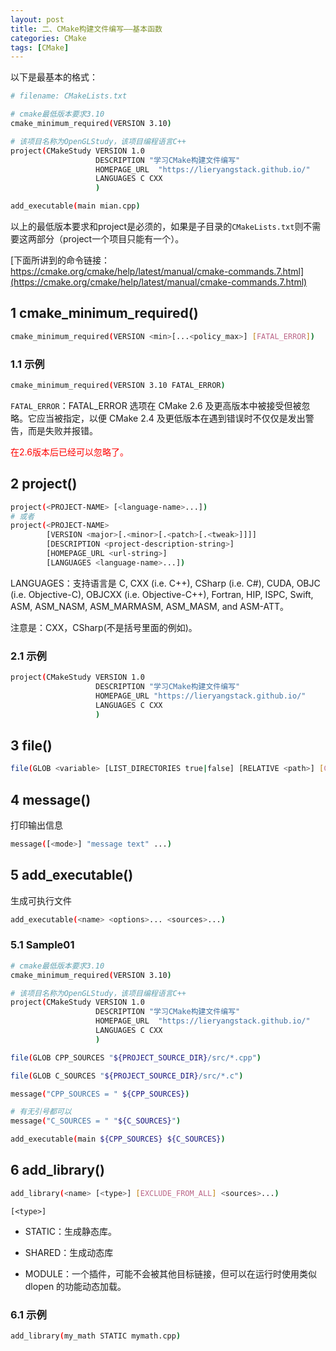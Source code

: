 ```yaml
---
layout: post
title: 二、CMake构建文件编写——基本函数
categories: CMake
tags: [CMake]
---
```


以下是最基本的格式：

```sh
# filename: CMakeLists.txt

# cmake最低版本要求3.10
cmake_minimum_required(VERSION 3.10)

# 该项目名称为OpenGLStudy，该项目编程语言C++
project(CMakeStudy VERSION 1.0 
                   DESCRIPTION "学习CMake构建文件编写"
                   HOMEPAGE_URL  "https://lieryangstack.github.io/"
                   LANGUAGES C CXX
                   )

add_executable(main mian.cpp)
```

以上的最低版本要求和project是必须的，如果是子目录的`CMakeLists.txt`则不需要这两部分（project一个项目只能有一个）。

[下面所讲到的命令链接：https://cmake.org/cmake/help/latest/manual/cmake-commands.7.html](https://cmake.org/cmake/help/latest/manual/cmake-commands.7.html)

## 1 cmake_minimum_required()

```sh
cmake_minimum_required(VERSION <min>[...<policy_max>] [FATAL_ERROR])
```

### 1.1 示例

```sh
cmake_minimum_required(VERSION 3.10 FATAL_ERROR)
```

`FATAL_ERROR`：FATAL_ERROR 选项在 CMake 2.6 及更高版本中被接受但被忽略。它应当被指定，以便 CMake 2.4 及更低版本在遇到错误时不仅仅是发出警告，而是失败并报错。

<font color="red">在2.6版本后已经可以忽略了。</font>


## 2 project()

```sh
project(<PROJECT-NAME> [<language-name>...])
# 或者
project(<PROJECT-NAME>
        [VERSION <major>[.<minor>[.<patch>[.<tweak>]]]]
        [DESCRIPTION <project-description-string>]
        [HOMEPAGE_URL <url-string>]
        [LANGUAGES <language-name>...])
```

LANGUAGES：支持语言是 C, CXX (i.e. C++), CSharp (i.e. C#), CUDA, OBJC (i.e. Objective-C), OBJCXX (i.e. Objective-C++), Fortran, HIP, ISPC, Swift, ASM, ASM_NASM, ASM_MARMASM, ASM_MASM, and ASM-ATT。

注意是：CXX，CSharp(不是括号里面的例如)。

### 2.1 示例

```sh
project(CMakeStudy VERSION 1.0 
                   DESCRIPTION "学习CMake构建文件编写"
                   HOMEPAGE_URL "https://lieryangstack.github.io/"
                   LANGUAGES C CXX
                   )
```

## 3 file()

```sh
file(GLOB <variable> [LIST_DIRECTORIES true|false] [RELATIVE <path>] [CONFIGURE_DEPENDS] <globbing-expressions>...)
```

## 4 message()

打印输出信息

```sh
message([<mode>] "message text" ...)
```

## 5 add_executable()

生成可执行文件

```sh
add_executable(<name> <options>... <sources>...)
```

### 5.1 Sample01


```sh
# cmake最低版本要求3.10
cmake_minimum_required(VERSION 3.10)

# 该项目名称为OpenGLStudy，该项目编程语言C++
project(CMakeStudy VERSION 1.0 
                   DESCRIPTION "学习CMake构建文件编写"
                   HOMEPAGE_URL  "https://lieryangstack.github.io/"
                   LANGUAGES C CXX
                   )

file(GLOB CPP_SOURCES "${PROJECT_SOURCE_DIR}/src/*.cpp")

file(GLOB C_SOURCES "${PROJECT_SOURCE_DIR}/src/*.c")                

message("CPP_SOURCES = " ${CPP_SOURCES})

# 有无引号都可以
message("C_SOURCES = " "${C_SOURCES}")

add_executable(main ${CPP_SOURCES} ${C_SOURCES})
```

## 6 add_library()

```sh
add_library(<name> [<type>] [EXCLUDE_FROM_ALL] <sources>...)
```

`[<type>]`

- STATIC：生成静态库。

- SHARED：生成动态库

- MODULE：一个插件，可能不会被其他目标链接，但可以在运行时使用类似 dlopen 的功能动态加载。

### 6.1 示例

```sh
add_library(my_math STATIC mymath.cpp)
```
